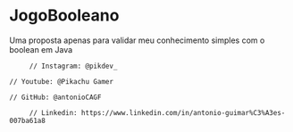 # JogoBooleano
Uma proposta apenas para validar meu conhecimento simples com o boolean em Java

         // Instagram: @pikdev_

	// Youtube: @Pikachu Gamer

	// GitHub: @antonioCAGF

         // Linkedin: https://www.linkedin.com/in/antonio-guimar%C3%A3es-007ba61a8
